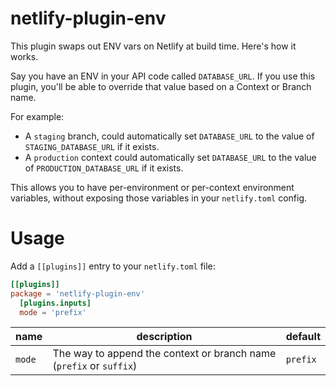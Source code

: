 # netlify-plugin-env

This plugin swaps out ENV vars on Netlify at build time. Here's how it works.

Say you have an ENV in your API code called `DATABASE_URL`. If you use this plugin, you'll be able to override that value based on a Context or Branch name.

For example:

- A `staging` branch, could automatically set `DATABASE_URL` to the value of `STAGING_DATABASE_URL` if it exists.
- A `production` context could automatically set `DATABASE_URL` to the value of `PRODUCTION_DATABASE_URL` if it exists.

This allows you to have per-environment or per-context environment variables, without exposing those variables in your `netlify.toml` config.

# Usage

Add a `[[plugins]]` entry to your `netlify.toml` file:

```toml
[[plugins]]
package = 'netlify-plugin-env'
  [plugins.inputs]
  mode = 'prefix'
```

| name   | description                                                         | default  |
| ------ | ------------------------------------------------------------------- | -------- |
| `mode` | The way to append the context or branch name (`prefix` or `suffix`) | `prefix` |
